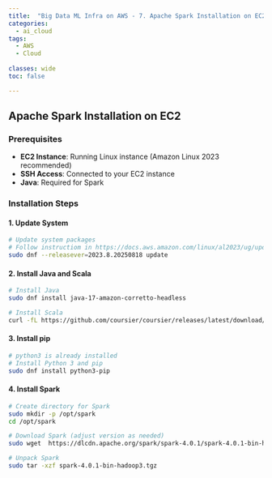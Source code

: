 ```yaml
---
title:  "Big Data ML Infra on AWS - 7. Apache Spark Installation on EC2"
categories:
  - ai_cloud
tags:
  - AWS
  - Cloud
  
classes: wide
toc: false

---
```


## Apache Spark Installation on EC2

### Prerequisites
- **EC2 Instance**: Running Linux instance (Amazon Linux 2023 recommended)
- **SSH Access**: Connected to your EC2 instance
- **Java**: Required for Spark

### Installation Steps

#### 1. Update System
```bash
# Update system packages
# Follow instructiom in https://docs.aws.amazon.com/linux/al2023/ug/updating.html for latest version
sudo dnf --releasever=2023.8.20250818 update 

```

#### 2. Install Java and Scala
```bash
# Install Java 
sudo dnf install java-17-amazon-corretto-headless

# Install Scala
curl -fL https://github.com/coursier/coursier/releases/latest/download/cs-x86_64-pc-linux.gz | gzip -d > cs && chmod +x cs && ./cs setup
```

#### 3. Install pip
```bash
# python3 is already installed
# Install Python 3 and pip
sudo dnf install python3-pip

```

#### 4. Install Spark
```bash
# Create directory for Spark
sudo mkdir -p /opt/spark
cd /opt/spark

# Download Spark (adjust version as needed)
sudo wget  https://dlcdn.apache.org/spark/spark-4.0.1/spark-4.0.1-bin-hadoop3.tgz

# Unpack Spark
sudo tar -xzf spark-4.0.1-bin-hadoop3.tgz

```

